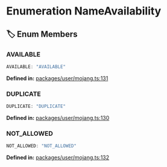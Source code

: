# Enumeration NameAvailability

## 🏷️ Enum Members

### AVAILABLE

```ts
AVAILABLE: "AVAILABLE"
```
<p style="font-size: 14px; color: var(--vp-c-text-2)">
<strong>Defined in:</strong> <a href="https://github.com/voxelum/minecraft-launcher-core-node/blob/master/packages/user/mojang.ts#L131" target="_blank" rel="noreferrer">packages/user/mojang.ts:131</a>
</p>


### DUPLICATE

```ts
DUPLICATE: "DUPLICATE"
```
<p style="font-size: 14px; color: var(--vp-c-text-2)">
<strong>Defined in:</strong> <a href="https://github.com/voxelum/minecraft-launcher-core-node/blob/master/packages/user/mojang.ts#L130" target="_blank" rel="noreferrer">packages/user/mojang.ts:130</a>
</p>


### NOT_ALLOWED

```ts
NOT_ALLOWED: "NOT_ALLOWED"
```
<p style="font-size: 14px; color: var(--vp-c-text-2)">
<strong>Defined in:</strong> <a href="https://github.com/voxelum/minecraft-launcher-core-node/blob/master/packages/user/mojang.ts#L132" target="_blank" rel="noreferrer">packages/user/mojang.ts:132</a>
</p>


